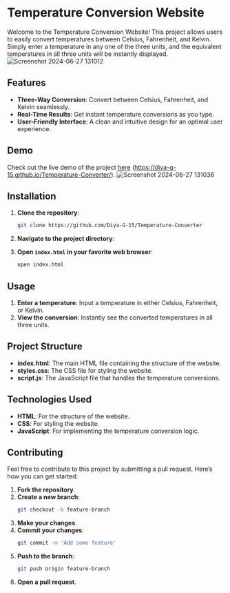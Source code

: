 # Temperature Conversion Website

Welcome to the Temperature Conversion Website! This project allows users to easily convert temperatures between Celsius, Fahrenheit, and Kelvin. Simply enter a temperature in any one of the three units, and the equivalent temperatures in all three units will be instantly displayed.
![Screenshot 2024-06-27 131012](https://github.com/Diya-G-15/Temperature-Converter/assets/137169112/92f63e0b-1c2c-4bab-a1d8-db649bf82ae8)


## Features

- **Three-Way Conversion**: Convert between Celsius, Fahrenheit, and Kelvin seamlessly.
- **Real-Time Results**: Get instant temperature conversions as you type.
- **User-Friendly Interface**: A clean and intuitive design for an optimal user experience.

## Demo

Check out the live demo of the project [here](#) (https://diya-g-15.github.io/Temperature-Converter/).
![Screenshot 2024-06-27 131036](https://github.com/Diya-G-15/Temperature-Converter/assets/137169112/2ce578f9-2f1f-4bc3-8b1f-5d61bca0b28a)


## Installation

1. **Clone the repository**:
    ```sh
    git clone https://github.com/Diya-G-15/Temperature-Converter
    ```
2. **Navigate to the project directory**:

3. **Open `index.html` in your favorite web browser**:
    ```sh
    open index.html
    ```

## Usage

1. **Enter a temperature**: Input a temperature in either Celsius, Fahrenheit, or Kelvin.
2. **View the conversion**: Instantly see the converted temperatures in all three units.

## Project Structure

- **index.html**: The main HTML file containing the structure of the website.
- **styles.css**: The CSS file for styling the website.
- **script.js**: The JavaScript file that handles the temperature conversions.

## Technologies Used

- **HTML**: For the structure of the website.
- **CSS**: For styling the website.
- **JavaScript**: For implementing the temperature conversion logic.

## Contributing

Feel free to contribute to this project by submitting a pull request. Here’s how you can get started:

1. **Fork the repository**.
2. **Create a new branch**:
    ```sh
    git checkout -b feature-branch
    ```
3. **Make your changes**.
4. **Commit your changes**:
    ```sh
    git commit -m 'Add some feature'
    ```
5. **Push to the branch**:
    ```sh
    git push origin feature-branch
    ```
6. **Open a pull request**.
